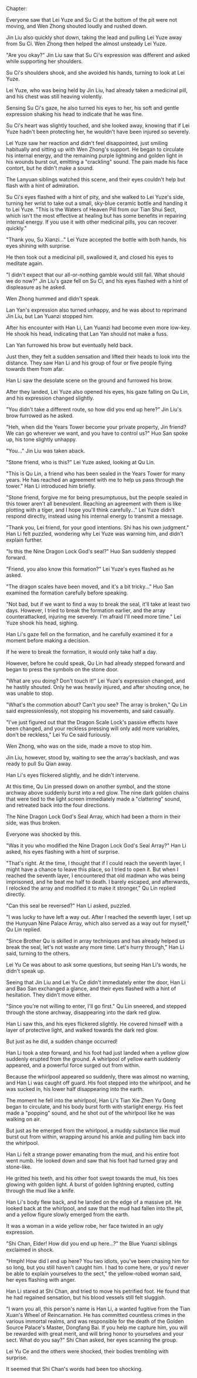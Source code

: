 Chapter:

Everyone saw that Lei Yuze and Su Ci at the bottom of the pit were not moving, and Wen Zhong shouted loudly and rushed down.

Jin Liu also quickly shot down, taking the lead and pulling Lei Yuze away from Su Ci. Wen Zhong then helped the almost unsteady Lei Yuze.

"Are you okay?" Jin Liu saw that Su Ci's expression was different and asked while supporting her shoulders.

Su Ci's shoulders shook, and she avoided his hands, turning to look at Lei Yuze.

Lei Yuze, who was being held by Jin Liu, had already taken a medicinal pill, and his chest was still heaving violently.

Sensing Su Ci's gaze, he also turned his eyes to her, his soft and gentle expression shaking his head to indicate that he was fine.

Su Ci's heart was slightly touched, and she looked away, knowing that if Lei Yuze hadn't been protecting her, he wouldn't have been injured so severely.

Lei Yuze saw her reaction and didn't feel disappointed, just smiling habitually and sitting up with Wen Zhong's support. He began to circulate his internal energy, and the remaining purple lightning and golden light in his wounds burst out, emitting a "crackling" sound. The pain made his face contort, but he didn't make a sound.

The Lanyuan siblings watched this scene, and their eyes couldn't help but flash with a hint of admiration.

Su Ci's eyes flashed with a hint of pity, and she walked to Lei Yuze's side, turning her wrist to take out a small, sky-blue ceramic bottle and handing it to Lei Yuze. "This is the Waters of Heaven Pill from our Tian Shui Sect, which isn't the most effective at healing but has some benefits in repairing internal energy. If you use it with other medicinal pills, you can recover quickly."

"Thank you, Su Xianzi..." Lei Yuze accepted the bottle with both hands, his eyes shining with surprise.

He then took out a medicinal pill, swallowed it, and closed his eyes to meditate again.

"I didn't expect that our all-or-nothing gamble would still fail. What should we do now?" Jin Liu's gaze fell on Su Ci, and his eyes flashed with a hint of displeasure as he asked.

Wen Zhong hummed and didn't speak.

Lan Yan's expression also turned unhappy, and he was about to reprimand Jin Liu, but Lan Yuanzi stopped him.

After his encounter with Han Li, Lan Yuanzi had become even more low-key. He shook his head, indicating that Lan Yan should not make a fuss.

Lan Yan furrowed his brow but eventually held back.

Just then, they felt a sudden sensation and lifted their heads to look into the distance. They saw Han Li and his group of four or five people flying towards them from afar.

Han Li saw the desolate scene on the ground and furrowed his brow.

After they landed, Lei Yuze also opened his eyes, his gaze falling on Qu Lin, and his expression changed slightly.

"You didn't take a different route, so how did you end up here?" Jin Liu's brow furrowed as he asked.

"Heh, when did the Years Tower become your private property, Jin friend? We can go wherever we want, and you have to control us?" Huo San spoke up, his tone slightly unhappy.

"You..." Jin Liu was taken aback.

"Stone friend, who is this?" Lei Yuze asked, looking at Qu Lin.

"This is Qu Lin, a friend who has been sealed in the Years Tower for many years. He has reached an agreement with me to help us pass through the tower." Han Li introduced him briefly.

"Stone friend, forgive me for being presumptuous, but the people sealed in this tower aren't all benevolent. Reaching an agreement with them is like plotting with a tiger, and I hope you'll think carefully..." Lei Yuze didn't respond directly, instead using his internal energy to transmit a message.

"Thank you, Lei friend, for your good intentions. Shi has his own judgment." Han Li felt puzzled, wondering why Lei Yuze was warning him, and didn't explain further.

"Is this the Nine Dragon Lock God's seal?" Huo San suddenly stepped forward.

"Friend, you also know this formation?" Lei Yuze's eyes flashed as he asked.

"The dragon scales have been moved, and it's a bit tricky..." Huo San examined the formation carefully before speaking.

"Not bad, but if we want to find a way to break the seal, it'll take at least two days. However, I tried to break the formation earlier, and the array counterattacked, injuring me severely. I'm afraid I'll need more time." Lei Yuze shook his head, sighing.

Han Li's gaze fell on the formation, and he carefully examined it for a moment before making a decision.

If he were to break the formation, it would only take half a day.

However, before he could speak, Qu Lin had already stepped forward and began to press the symbols on the stone door.

"What are you doing? Don't touch it!" Lei Yuze's expression changed, and he hastily shouted.
Only he was heavily injured, and after shouting once, he was unable to stop.

"What's the commotion about? Can't you see? The array is broken," Qu Lin said expressionlessly, not stopping his movements, and said casually.

"I've just figured out that the Dragon Scale Lock's passive effects have been changed, and your reckless pressing will only add more variables, don't be reckless," Lei Yu Ce said furiously.

Wen Zhong, who was on the side, made a move to stop him.

Jin Liu, however, stood by, waiting to see the array's backlash, and was ready to pull Su Qian away.

Han Li's eyes flickered slightly, and he didn't intervene.

At this time, Qu Lin pressed down on another symbol, and the stone archway above suddenly burst into a red glow. The nine dark golden chains that were tied to the light screen immediately made a "clattering" sound, and retreated back into the four directions.

The Nine Dragon Lock God's Seal Array, which had been a thorn in their side, was thus broken.

Everyone was shocked by this.

"Was it you who modified the Nine Dragon Lock God's Seal Array?" Han Li asked, his eyes flashing with a hint of surprise.

"That's right. At the time, I thought that if I could reach the seventh layer, I might have a chance to leave this place, so I tried to open it. But when I reached the seventh layer, I encountered that old madman who was being imprisoned, and he beat me half to death. I barely escaped, and afterwards, I relocked the array and modified it to make it stronger," Qu Lin replied directly.

"Can this seal be reversed?" Han Li asked, puzzled.

"I was lucky to have left a way out. After I reached the seventh layer, I set up the Hunyuan Nine Palace Array, which also served as a way out for myself," Qu Lin replied.

"Since Brother Qu is skilled in array techniques and has already helped us break the seal, let's not waste any more time. Let's hurry through," Han Li said, turning to the others.

Lei Yu Ce was about to ask some questions, but seeing Han Li's words, he didn't speak up.

Seeing that Jin Liu and Lei Yu Ce didn't immediately enter the door, Han Li and Bao San exchanged a glance, and their eyes flashed with a hint of hesitation. They didn't move either.

"Since you're not willing to enter, I'll go first." Qu Lin sneered, and stepped through the stone archway, disappearing into the dark red glow.

Han Li saw this, and his eyes flickered slightly. He covered himself with a layer of protective light, and walked towards the dark red glow.

But just as he did, a sudden change occurred!

Han Li took a step forward, and his foot had just landed when a yellow glow suddenly erupted from the ground. A whirlpool of yellow earth suddenly appeared, and a powerful force surged out from within.

Because the whirlpool appeared so suddenly, there was almost no warning, and Han Li was caught off guard. His foot stepped into the whirlpool, and he was sucked in, his lower half disappearing into the earth.

The moment he fell into the whirlpool, Han Li's Tian Xie Zhen Yu Gong began to circulate, and his body burst forth with starlight energy. His feet made a "popping" sound, and he shot out of the whirlpool like he was walking on air.

But just as he emerged from the whirlpool, a muddy substance like mud burst out from within, wrapping around his ankle and pulling him back into the whirlpool.

Han Li felt a strange power emanating from the mud, and his entire foot went numb. He looked down and saw that his foot had turned gray and stone-like.

He gritted his teeth, and his other foot swept towards the mud, his toes glowing with golden light. A burst of golden lightning erupted, cutting through the mud like a knife.

Han Li's body flew back, and he landed on the edge of a massive pit. He looked back at the whirlpool, and saw that the mud had fallen into the pit, and a yellow figure slowly emerged from the earth.

It was a woman in a wide yellow robe, her face twisted in an ugly expression.

"Shi Chan, Elder! How did you end up here...?" the Blue Yuanzi siblings exclaimed in shock.

"Hmph! How did I end up here? You two idiots, you've been chasing him for so long, but you still haven't caught him. I had to come here, or you'd never be able to explain yourselves to the sect," the yellow-robed woman said, her eyes flashing with anger.

Han Li stared at Shi Chan, and tried to move his petrified foot. He found that he had regained sensation, but his blood vessels still felt sluggish.

"I warn you all, this person's name is Han Li, a wanted fugitive from the Tian Xuan's Wheel of Reincarnation. He has committed countless crimes in the various immortal realms, and was responsible for the death of the Golden Source Palace's Master, Dongfang Bai. If you help me capture him, you will be rewarded with great merit, and will bring honor to yourselves and your sect. What do you say?" Shi Chan asked, her eyes scanning the group.

Lei Yu Ce and the others were shocked, their bodies trembling with surprise.

It seemed that Shi Chan's words had been too shocking.